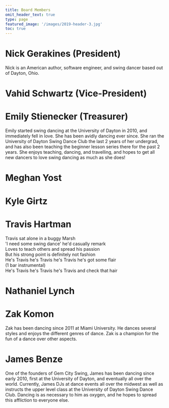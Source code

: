 ```yaml
---
title: Board Members
omit_header_text: true
type: page
featured_image: '/images/2019-header-3.jpg'
toc: true
---
```


# Nick Gerakines (President)

Nick is an American author, software engineer, and swing dancer based out of Dayton, Ohio.

# Vahid Schwartz (Vice-President)

# Emily Stienecker (Treasurer)

Emily started swing dancing at the University of Dayton in 2010, and immediately fell in love. She has been avidly dancing ever since. She ran the University of Dayton Swing Dance Club the last 2 years of her undergrad, and has also been teaching the beginner lesson series there for the past 2 years. She enjoys teaching, dancing, and travelling, and hopes to get all new dancers to love swing dancing as much as she does!

# Meghan Yost

# Kyle Girtz

# Travis Hartman

Travis sat alone in a buggy Marsh<br/>
'I need some swing dance' he'd casually remark<br/>
Loves to teach others and spread his passion<br/>
But his strong point is definitely not fashion<br/>
He's Travis he's Travis he's Travis he's got some flair<br/>
(1 bar instrumental)<br/>
He's Travis he's Travis he's Travis and check that hair<br/>

# Nathaniel Lynch

# Zak Komon

Zak has been dancing since 2011 at Miami University. He dances several styles and enjoys the different genres of dance. Zak is a  champion for the fun of a dance over other aspects.

# James Benze

One of the founders of Gem City Swing, James has been dancing since early 2010, first at the University of Dayton, and eventually all over the world.  Currently, James DJs at dance events all over the midwest as well as instructs the upper level class at the University of Dayton Swing Dance Club.  Dancing is as necessary to him as oxygen, and he hopes to spread this affliction to everyone else.
